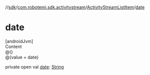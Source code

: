 //[sdk](../../../index.md)/[com.robotemi.sdk.activitystream](../index.md)/[ActivityStreamListItem](index.md)/[date](date.md)



# date  
[androidJvm]  
Content  
@()  
@(value = date)  
  
private open val [date](date.md): [String](https://developer.android.com/reference/kotlin/java/lang/String.html)  



